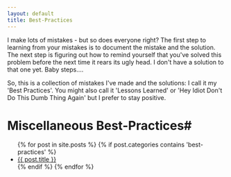 ```yaml
---
layout: default
title: Best-Practices
---
```


I make lots of mistakes - but so does everyone right? The first step to learning from your mistakes is to document the mistake and the solution. The next step is figuring out how to remind yourself that you've solved this problem before the next time it rears its ugly head. I don't have a solution to that one yet. Baby steps....

So, this is a collection of mistakes I've made and the solutions: I call it my 'Best Practices'. You might also call it 'Lessons Learned' or 'Hey Idiot Don't Do This Dumb Thing Again' but I prefer to stay positive.

# Miscellaneous Best-Practices#

<ul class="post-list">
    {% for post in site.posts %}
	{% if post.categories contains 'best-practices' %}
	<li>
		<a href="{{ post.url }}">{{ post.title }}</a>
	</li>
	{% endif %}
    {% endfor %}
  </ul>